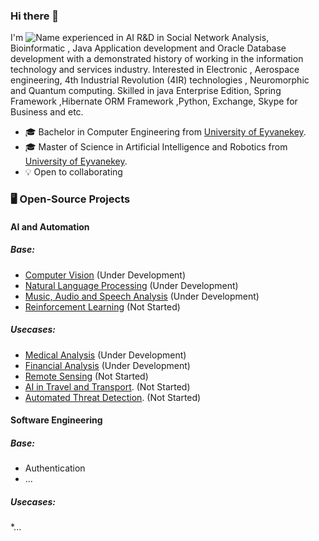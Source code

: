 ### Hi there 👋 
I'm
![Name](https://github.com/Aliarcher/Aliarcher/assets/53465519/1188697c-97c3-4eef-be73-842abbf4fe7e)
experienced in AI R&D in Social Network Analysis, Bioinformatic , Java Application development and Oracle Database development  with a demonstrated history of working in the information technology and services industry. Interested in Electronic , Aerospace engineering, 4th Industrial Revolution (4IR) technologies , Neuromorphic and Quantum computing. Skilled in java Enterprise Edition, Spring Framework ,Hibernate ORM Framework ,Python, Exchange, Skype for Business and etc.
* 🎓  Bachelor in Computer Engineering from [University of Eyvanekey](https://www.eyc.ac.ir/).
* 🎓  Master of Science in Artificial Intelligence and Robotics from [University of Eyvanekey](https://www.eyc.ac.ir/).
* 💡 Open to collaborating
### 🖥️ Open-Source Projects
 #### AI and Automation
   ##### Base:
   * [Computer Vision](https://github.com/Aliarcher/Computer-Vision) (Under Development)
   * [Natural Language Processing](https://github.com/Aliarcher/Natural-Language-Processing) (Under Development)
   * [Music, Audio and Speech Analysis](https://github.com/Aliarcher/Music-Audio-Speech-Analysis) (Under Development)
   * [Reinforcement Learning](https://github.com/Aliarcher/Reinforcement-Learning) (Not Started)
   ##### Usecases:    
   * [Medical Analysis](https://github.com/Aliarcher/Medical-Analysis) (Under Development)
   * [Financial Analysis](https://github.com/Aliarcher/Financial-Analysis) (Under Development)
   * [Remote Sensing](https://github.com/Aliarcher/Remote-Sensing) (Not Started)
   * [AI in Travel and Transport](https://github.com/Aliarcher/AI-in-Travel-and-Transport). (Not Started)
   * [Automated Threat Detection](https://github.com/Aliarcher/Automated-Threat-Detection). (Not Started)
 #### Software Engineering
   ##### Base:
   * Authentication
   * ...
   ##### Usecases:
   *...
